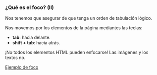 ### ¿Qué es el foco? (II)

Nos tenemos que asegurar de que tenga un orden de tabulación lógico.

Nos movemos por los elementos de la página mediantes las teclas:

* __tab__: hacia delante.
* __shift + tab__: hacia atrás.

¡No todos los elementos HTML pueden enfocarse! Las imágenes y los textos no.

[Ejemplo de foco](http://udacity.github.io/ud891/lesson2-focus/01-basic-form/)
